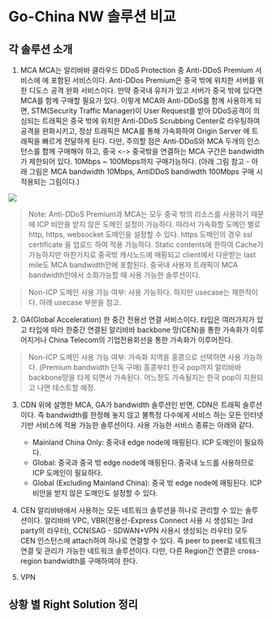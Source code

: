 # Go-China NW 솔루션 비교

## 각 솔루션 소개
1. MCA
MCA는 알리바바 클라우드 DDoS Protection 중 Anti-DDoS Premium 서비스에 에 포함된 서비스이다. Anti-DDos Premium은 중국 밖에 위치한 서버를 위한 디도스 공격 완화 서비스이다. 만약 중국내 유저가 있고 서버가 중국 밖에 있다면 MCA를 함께 구매할 필요가 있다. 이렇게 MCA와 Anti-DDoS를 함께 사용하게 되면, STM(Security Traffic Manager)이 User Request를 받아 DDoS공격이 의심되는 트래픽은 중국 밖에 위치한 Anti-DDoS Scrubbing Center로 라우팅하여 공격을 완화시키고, 정상 트래픽은 MCA를 통해 가속화하여 Origin Server 에 트래픽을 빠르게 전달하게 된다. 다만, 주의할 점은 Anti-DDoS와 MCA 두개의 인스턴스를 함께 구매해야 하고, 중국 <-> 중국밖을 연결하는 MCA 구간은 bandwidth가 제한되어 있다. 10Mbps ~ 100Mbps까지 구매가능하다. (아래 그림 참고 - 아래 그림은 MCA bandwidth 10Mbps, AntiDDoS bandiwdth 100Mbps 구매 시 적용되는 그림이다.) 

![](https://github.com/rnlduaeo/alibaba/blob/master/MCA.png?raw=true)

> Note: Anti-DDoS Premium과 MCA는 모두 중국 밖의 리소스를 사용하기 때문에 ICP 비안을 받지 않은 도메인 설정이 가능하다. 따라서 가속화할 도메인 별로 http, https, websocket 도메인을 설정할 수 있다. https 도메인의 경우 ssl certificate 을 업로드 하여 적용 가능하다. Static contents에 한하여 Cache가 가능하지만 마찬가지로 중국밖 캐시노드에 매핑되고 client에서 다운받는 last mile도 MCA bandwidth안에 포함된다. 중국내 사용자 트래픽이 MCA bandwidth안에서 소화가능할 때 사용 가능한 솔루션이다. 

> Non-ICP 도메인 사용 가능 여부: 사용 가능하다. 하지만 usecase는 제한적이다. 아래 usecase 부분을 참고. 

2. GA(Global Acceleration)
한 중간 전용선 연결 서비스이다. 타입은 여러가지가 있고 타입에 따라 한중간 연결된 알리바바 backbone 망(CEN)을 통한  가속화가 이루어지거나 China Telecom의 기업전용회선을 통한 가속화가 이루어진다. 

> Non-ICP 도메인 사용 가능 여부: 가속화 지역을 홍콩으로 선택하면 사용 가능하다. (Premium bandwidth 단독 구매) 홍콩부터 한국 pop까지 알리바바 backbone망을 타게 되면서 가속된다. 어느정도 가속될지는 한국 pop이 지원되고 나면 테스트할 예정.

3. CDN
위에 설명한 MCA, GA가 bandwidth 솔루션인 반면, CDN은 트래픽 솔루션이다. 즉 bandwidth를 한정해 놓지 않고 불특정 다수에게 서비스 하는 모든 인터넷 기반 서비스에 적용 가능한 솔루션이다. 사용 가능한 서비스 종류는 아래와 같다.
	- Mainland China Only: 중국내 edge node에 매핑된다. ICP 도메인이 필요하다.
	- Global: 중국과 중국 밖 edge node에 매핑된다. 중국내 노드를 사용하므로 ICP 도메인이 필요하다.
	- Global (Excluding Mainland China): 중국 밖 edge node에 매핑된다. ICP 비안을 받지 않은 도메인도 설정할 수 있다. 

4. CEN
알리바바에서 사용하는 모든 네트워크 솔루션을 하나로 관리할 수 있는 솔루션이다. 알리바바 VPC, VBR(전용선-Express Connect 사용 시 생성되는 3rd party의 라우터), CCN(SAG - SDWAN+VPN 사용시 생성되는 라우터) 모두 CEN 인스턴스에 attach하여 하나로 연결할 수 있다. 즉 peer to peer로 네트워크 연결 및 관리가 가능한 네트워크 솔루션이다. 다만, 다른 Region간 연결은 cross-region bandwidth를 구매하여야 한다. 

5. VPN

## 상황 별 Right Solution 정리


<!--stackedit_data:
eyJoaXN0b3J5IjpbLTQ3ODk2MjA5MSwtOTE2ODE4OTMyLC0xOD
gzODgyNjgsOTQ2ODY2MjI0LC0xODIwMjMwNjk1LC0xNjI1MjQ3
Mzg5XX0=
-->